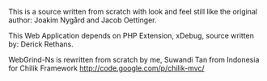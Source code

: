 This is a source written from scratch with look and feel still like the original author: Joakim Nygård and Jacob Oettinger.

This Web Application depends on PHP Extension, xDebug, source written by: Derick Rethans.

WebGrind-Ns is rewritten from scratch by me, Suwandi Tan from Indonesia for Chilik Framework http://code.google.com/p/chilik-mvc/